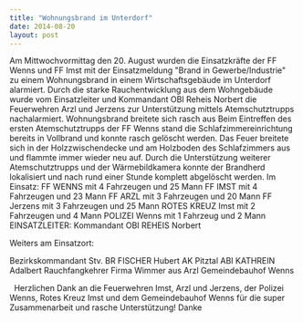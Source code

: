 ```yaml
---
title: "Wohnungsbrand im Unterdorf"
date: 2014-08-20
layout: post
---
```


Am Mittwochvormittag den 20. August wurden die Einsatzkräfte der FF Wenns und FF Imst mit der Einsatzmeldung "Brand in Gewerbe/Industrie" zu einem Wohnungsbrand in einem Wirtschaftsgebäude im Unterdorf alarmiert. Durch die starke Rauchentwicklung aus dem Wohngebäude wurde vom Einsatzleiter und Kommandant OBI Reheis Norbert die Feuerwehren Arzl und Jerzens zur Unterstützung mittels Atemschutztrupps nachalarmiert.
Wohnungsbrand breitete sich rasch aus
Beim Eintreffen des ersten Atemschutztrupps der FF Wenns stand die Schlafzimmereinrichtung bereits in Vollbrand und konnte rasch gelöscht werden. Das Feuer breitete sich in der Holzzwischendecke und am Holzboden des Schlafzimmers aus und flammte immer wieder neu auf. Durch die Unterstützung weiterer Atemschutztrupps und der Wärmebildkamera konnte der Brandherd lokalisiert und nach rund einer Stunde komplett abgelöscht werden.
Im Einsatz:
FF WENNS mit 4 Fahrzeugen und 25 Mann
FF IMST mit 4 Fahrzeugen und 23 Mann
FF ARZL mit 3 Fahrzeugen und 20 Mann
FF Jerzens mit 3 Fahrzeugen und 25 Mann
ROTES KREUZ Imst mit 2 Fahrzeugen und 4 Mann
POLIZEI Wenns mit 1 Fahrzeug und 2 Mann
EINSATZLEITER: Kommandant OBI REHEIS Norbert

Weiters am Einsatzort:

Bezirkskommandant Stv. BR FISCHER Hubert
AK Pitztal ABI KATHREIN Adalbert
Rauchfangkehrer Firma Wimmer aus Arzl
Gemeindebauhof Wenns

 
Herzlichen Dank an die Feuerwehren Imst, Arzl und Jerzens, der Polizei Wenns, Rotes Kreuz Imst und dem Gemeindebauhof Wenns für die super Zusammenarbeit und rasche Unterstützung! Danke